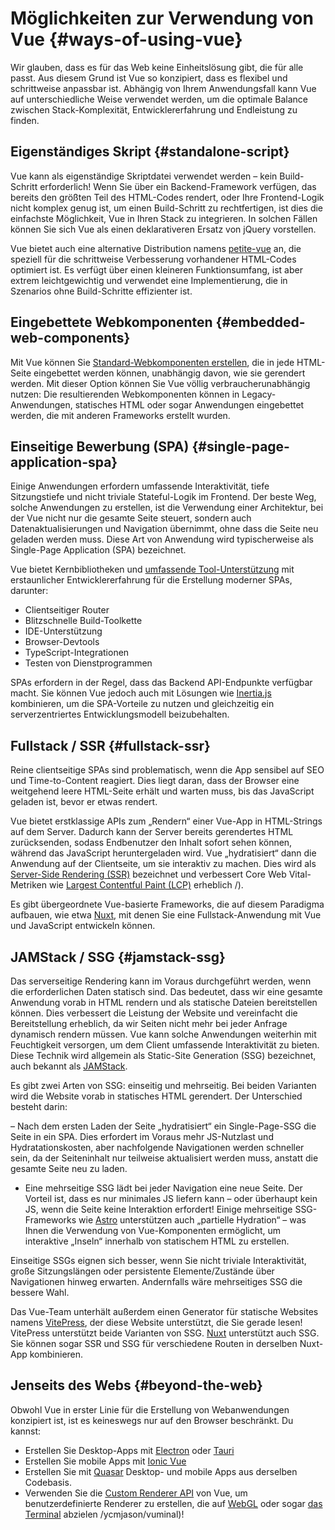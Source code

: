 # Möglichkeiten zur Verwendung von Vue {#ways-of-using-vue}

Wir glauben, dass es für das Web keine Einheitslösung gibt, die für alle passt. Aus diesem Grund ist Vue so konzipiert, dass es flexibel und schrittweise anpassbar ist. Abhängig von Ihrem Anwendungsfall kann Vue auf unterschiedliche Weise verwendet werden, um die optimale Balance zwischen Stack-Komplexität, Entwicklererfahrung und Endleistung zu finden.

## Eigenständiges Skript {#standalone-script}

Vue kann als eigenständige Skriptdatei verwendet werden – kein Build-Schritt erforderlich! Wenn Sie über ein Backend-Framework verfügen, das bereits den größten Teil des HTML-Codes rendert, oder Ihre Frontend-Logik nicht komplex genug ist, um einen Build-Schritt zu rechtfertigen, ist dies die einfachste Möglichkeit, Vue in Ihren Stack zu integrieren. In solchen Fällen können Sie sich Vue als einen deklarativeren Ersatz von jQuery vorstellen.

Vue bietet auch eine alternative Distribution namens [petite-vue](https://github.com/vuejs/petite-vue) an, die speziell für die schrittweise Verbesserung vorhandener HTML-Codes optimiert ist. Es verfügt über einen kleineren Funktionsumfang, ist aber extrem leichtgewichtig und verwendet eine Implementierung, die in Szenarios ohne Build-Schritte effizienter ist.

## Eingebettete Webkomponenten {#embedded-web-components}

Mit Vue können Sie [Standard-Webkomponenten erstellen](/guide/extras/web-components), die in jede HTML-Seite eingebettet werden können, unabhängig davon, wie sie gerendert werden. Mit dieser Option können Sie Vue völlig verbraucherunabhängig nutzen: Die resultierenden Webkomponenten können in Legacy-Anwendungen, statisches HTML oder sogar Anwendungen eingebettet werden, die mit anderen Frameworks erstellt wurden.

## Einseitige Bewerbung (SPA) {#single-page-application-spa}

Einige Anwendungen erfordern umfassende Interaktivität, tiefe Sitzungstiefe und nicht triviale Stateful-Logik im Frontend. Der beste Weg, solche Anwendungen zu erstellen, ist die Verwendung einer Architektur, bei der Vue nicht nur die gesamte Seite steuert, sondern auch Datenaktualisierungen und Navigation übernimmt, ohne dass die Seite neu geladen werden muss. Diese Art von Anwendung wird typischerweise als Single-Page Application (SPA) bezeichnet.

Vue bietet Kernbibliotheken und [umfassende Tool-Unterstützung](/guide/scaling-up/tooling) mit erstaunlicher Entwicklererfahrung für die Erstellung moderner SPAs, darunter:

- Clientseitiger Router
- Blitzschnelle Build-Toolkette
- IDE-Unterstützung
- Browser-Devtools
- TypeScript-Integrationen
- Testen von Dienstprogrammen

SPAs erfordern in der Regel, dass das Backend API-Endpunkte verfügbar macht. Sie können Vue jedoch auch mit Lösungen wie [Inertia.js](https://inertiajs.com) kombinieren, um die SPA-Vorteile zu nutzen und gleichzeitig ein serverzentriertes Entwicklungsmodell beizubehalten.

## Fullstack / SSR {#fullstack-ssr}

Reine clientseitige SPAs sind problematisch, wenn die App sensibel auf SEO und Time-to-Content reagiert. Dies liegt daran, dass der Browser eine weitgehend leere HTML-Seite erhält und warten muss, bis das JavaScript geladen ist, bevor er etwas rendert.

Vue bietet erstklassige APIs zum „Rendern“ einer Vue-App in HTML-Strings auf dem Server. Dadurch kann der Server bereits gerendertes HTML zurücksenden, sodass Endbenutzer den Inhalt sofort sehen können, während das JavaScript heruntergeladen wird. Vue „hydratisiert“ dann die Anwendung auf der Clientseite, um sie interaktiv zu machen. Dies wird als [Server-Side Rendering (SSR)](/guide/scaling-up/ssr) bezeichnet und verbessert Core Web Vital-Metriken wie [Largest Contentful Paint (LCP)](https://web.dev/lcp) erheblich /).

Es gibt übergeordnete Vue-basierte Frameworks, die auf diesem Paradigma aufbauen, wie etwa [Nuxt](https://v3.nuxtjs.org/), mit denen Sie eine Fullstack-Anwendung mit Vue und JavaScript entwickeln können.

## JAMStack / SSG {#jamstack-ssg}

Das serverseitige Rendering kann im Voraus durchgeführt werden, wenn die erforderlichen Daten statisch sind. Das bedeutet, dass wir eine gesamte Anwendung vorab in HTML rendern und als statische Dateien bereitstellen können. Dies verbessert die Leistung der Website und vereinfacht die Bereitstellung erheblich, da wir Seiten nicht mehr bei jeder Anfrage dynamisch rendern müssen. Vue kann solche Anwendungen weiterhin mit Feuchtigkeit versorgen, um dem Client umfassende Interaktivität zu bieten. Diese Technik wird allgemein als Static-Site Generation (SSG) bezeichnet, auch bekannt als [JAMStack](https://jamstack.org/what-is-jamstack/).

Es gibt zwei Arten von SSG: einseitig und mehrseitig. Bei beiden Varianten wird die Website vorab in statisches HTML gerendert. Der Unterschied besteht darin:

– Nach dem ersten Laden der Seite „hydratisiert“ ein Single-Page-SSG die Seite in ein SPA. Dies erfordert im Voraus mehr JS-Nutzlast und Hydratationskosten, aber nachfolgende Navigationen werden schneller sein, da der Seiteninhalt nur teilweise aktualisiert werden muss, anstatt die gesamte Seite neu zu laden.

- Eine mehrseitige SSG lädt bei jeder Navigation eine neue Seite. Der Vorteil ist, dass es nur minimales JS liefern kann – oder überhaupt kein JS, wenn die Seite keine Interaktion erfordert! Einige mehrseitige SSG-Frameworks wie [Astro](https://astro.build/) unterstützen auch „partielle Hydration“ – was Ihnen die Verwendung von Vue-Komponenten ermöglicht, um interaktive „Inseln“ innerhalb von statischem HTML zu erstellen.

Einseitige SSGs eignen sich besser, wenn Sie nicht triviale Interaktivität, große Sitzungslängen oder persistente Elemente/Zustände über Navigationen hinweg erwarten. Andernfalls wäre mehrseitiges SSG die bessere Wahl.

Das Vue-Team unterhält außerdem einen Generator für statische Websites namens [VitePress](https://vitepress.vuejs.org/), der diese Website unterstützt, die Sie gerade lesen! VitePress unterstützt beide Varianten von SSG. [Nuxt](https://v3.nuxtjs.org/) unterstützt auch SSG. Sie können sogar SSR und SSG für verschiedene Routen in derselben Nuxt-App kombinieren.

## Jenseits des Webs {#beyond-the-web}

Obwohl Vue in erster Linie für die Erstellung von Webanwendungen konzipiert ist, ist es keineswegs nur auf den Browser beschränkt. Du kannst:

- Erstellen Sie Desktop-Apps mit [Electron](https://www.electronjs.org/) oder [Tauri](https://tauri.studio/en/)
- Erstellen Sie mobile Apps mit [Ionic Vue](https://ionicframework.com/docs/vue/overview)
- Erstellen Sie mit [Quasar](https://quasar.dev/) Desktop- und mobile Apps aus derselben Codebasis.
- Verwenden Sie die [Custom Renderer API](/api/custom-renderer) von Vue, um benutzerdefinierte Renderer zu erstellen, die auf [WebGL](https://troisjs.github.io/) oder sogar [das Terminal](https://github.com) abzielen /ycmjason/vuminal)!
